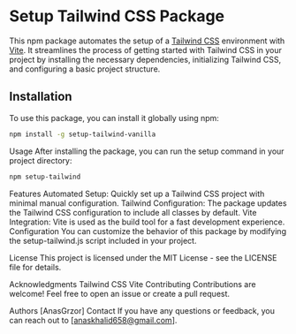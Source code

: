 # Setup Tailwind CSS Package

This npm package automates the setup of a [Tailwind CSS](https://tailwindcss.com/) environment with [Vite](https://vitejs.dev/). It streamlines the process of getting started with Tailwind CSS in your project by installing the necessary dependencies, initializing Tailwind CSS, and configuring a basic project structure.

## Installation

To use this package, you can install it globally using npm:

```bash
npm install -g setup-tailwind-vanilla
```

Usage
After installing the package, you can run the setup command in your project directory:

```bash
npm setup-tailwind
```

Features
Automated Setup: Quickly set up a Tailwind CSS project with minimal manual configuration.
Tailwind Configuration: The package updates the Tailwind CSS configuration to include all classes by default.
Vite Integration: Vite is used as the build tool for a fast development experience.
Configuration
You can customize the behavior of this package by modifying the setup-tailwind.js script included in your project.

License
This project is licensed under the MIT License - see the LICENSE file for details.

Acknowledgments
Tailwind CSS
Vite
Contributing
Contributions are welcome! Feel free to open an issue or create a pull request.

Authors
[AnasGrzor]
Contact
If you have any questions or feedback, you can reach out to [anaskhalid658@gmail.com].
